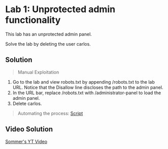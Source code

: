# Lab 1: Unprotected admin functionality
This lab has an unprotected admin panel.

Solve the lab by deleting the user carlos.

## Solution
> Manual Exploitation
1. Go to the lab and view robots.txt by appending /robots.txt to the lab URL. Notice that the Disallow line discloses the path to the admin panel.
2. In the URL bar, replace /robots.txt with /administrator-panel to load the admin panel.
3. Delete carlos.
> Automating the process: [Script](https://github.com/darshannn10/PortSwiggers-Web-Sec-Academy/blob/main/Access%20Control/lab-01/lab-01-script.py)

## Video Solution
[Sommer's YT Video](https://youtu.be/VJHauKQdtcA)

